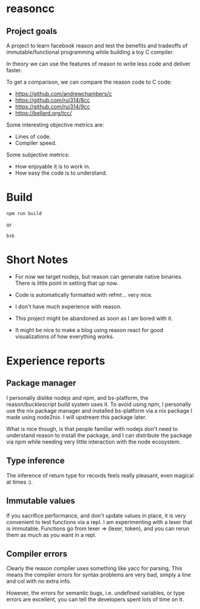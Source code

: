 # reasoncc

## Project goals

A project to learn facebook reason and test the benefits and tradeoffs
of immutable/functional programming while building a toy C compiler.

In theory we can use the features of reason to write less code and deliver faster.

To get a comparison, we can compare the reason code to C code:

- https://github.com/andrewchambers/c
- https://github.com/rui314/8cc
- https://github.com/rui314/9cc
- https://bellard.org/tcc/

Some interesting objective metrics are:

- Lines of code.
- Compiler speed.

Some subjective metrics:

- How enjoyable it is to work in.
- How easy the code is to understand.

# Build
```
npm run build
```
or
```
bsb
```

# Short Notes
- For now we target nodejs, but reason can generate native binaries.
  There is little point in setting that up now.

- Code is automatically formatted with refmt... very nice.

- I don't have much experience with reason.

- This project might be abandoned as soon as I am bored with it.

- It might be nice to make a blog using reason react for good visualizations
  of how everything works.

# Experience reports

## Package manager

I personally dislike nodejs and npm, and bs-platform, the reason/bucklescript
build system uses it. To avoid using npm, I personally use the nix package manager
and installed bs-platform via a nix package I made using node2nix. I will upstream
this package later.

What is nice though, is that people familiar with nodejs don't need to understand
reason to install the package, and I can distribute the package via npm while
needing very little interaction with the node ecosystem.


## Type inference

The inference of return type for records feels really pleasant, even
magical at times :).

## Immutable values

If you sacrifice performance, and don't update values in place, it is very
convenient to test functions via a repl. I am experimenting with a lexer
that is immutable. Functions go from lexer => (lexer, token), and you
can rerun them as much as you want in a repl.

## Compiler errors

Clearly the reason compiler uses something like yacc for parsing, This means
the compiler errors for syntax problems are very bad, simply a line and col with
no extra info.

However, the errors for semantic bugs, i.e. undefined variables, or type errors
are excellent, you can tell the developers spent lots of time on it.


